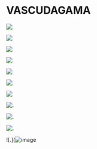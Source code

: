# VASCUDAGAMA



 ![](https://media1.tenor.com/m/R_eZ54c3HF8AAAAd/coutinho-vasco.gif)
 
![](https://media1.tenor.com/m/6AR1IELZpjAAAAAd/coutinho-xmas.gif)

![](https://media1.tenor.com/m/sTDS6EpZGEoAAAAd/para-de-fofoca-fofoca.gif)

![](https://media1.tenor.com/m/gOErBR6glwEAAAAd/vasco-emerson-rodriguez-vasco.gif)

![](https://media1.tenor.com/m/shH18KWTKSwAAAAC/palmas-payet-payet-vasco.gif)

![](https://media1.tenor.com/m/HOXbmhUTOZMAAAAd/pablo-vegetti-vegetti.gif)

![](https://media1.tenor.com/m/OONSl5xQ6XQAAAAd/gigante-da-colina-vasco.gif)

![.](https://media1.tenor.com/m/AnqQNaXs8pYAAAAd/vasco-futebol.gif)

![.](https://media4.giphy.com/media/qyyWVCu02RBEl2gZsw/giphy.gif)

![.](https://media.tenor.com/VM68DcHK6jIAAAAM/edmundo.gif)

![.](![image](https://github.com/user-attachments/assets/41c92ce0-9d7e-4090-b049-9db78bbdb8de)
